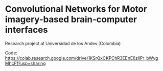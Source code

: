 # Convolutional Networks for Motor imagery-based brain-computer interfaces
Research project at Universidad de los Andes (Colombia)

Code: https://colab.research.google.com/drive/1KSrQxCKPChR3EEnE6zIiPr_bWygMhcFf?usp=sharing
